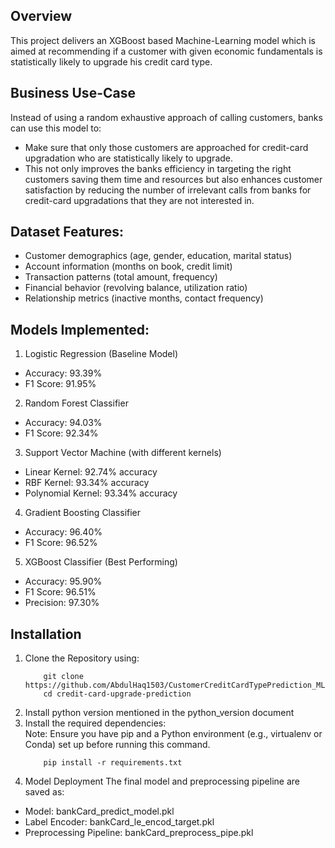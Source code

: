 Overview
-------------------------------------------------------------
This project delivers an XGBoost based Machine-Learning model which is aimed at recommending if a customer with given economic fundamentals is statistically likely to upgrade his credit card type.

Business Use-Case
-------------------------------------------------------------
Instead of using a random exhaustive approach of calling customers, banks can use this model to:
- Make sure that only those customers are approached for credit-card upgradation who are statistically likely to upgrade.
- This not only improves the banks efficiency in targeting the right customers saving them time and resources but also enhances customer satisfaction by reducing the number of irrelevant calls from banks for credit-card upgradations that they are not interested in.

Dataset Features:
-------------------------------------------------------------

- Customer demographics (age, gender, education, marital status)
- Account information (months on book, credit limit)
- Transaction patterns (total amount, frequency)
- Financial behavior (revolving balance, utilization ratio)
- Relationship metrics (inactive months, contact frequency)

Models Implemented:
-------------------------------------------------------------
1. Logistic Regression (Baseline Model)
- Accuracy: 93.39%
- F1 Score: 91.95%

2. Random Forest Classifier
- Accuracy: 94.03%
- F1 Score: 92.34%
  
3. Support Vector Machine (with different kernels)
- Linear Kernel: 92.74% accuracy
- RBF Kernel: 93.34% accuracy
- Polynomial Kernel: 93.34% accuracy

4. Gradient Boosting Classifier
- Accuracy: 96.40%
- F1 Score: 96.52%

5. XGBoost Classifier (Best Performing)
- Accuracy: 95.90%
- F1 Score: 96.51%
- Precision: 97.30%

Installation
-------------------------------------------------------------
1. Clone the Repository using:
    ``` 
        git clone https://github.com/AbdulHaq1503/CustomerCreditCardTypePrediction_ML
        cd credit-card-upgrade-prediction
    ```
2. Install python version mentioned in the python_version document
3. Install the required dependencies:  
    Note: Ensure you have pip and a Python environment (e.g., virtualenv or Conda) set up before running this command.
    ```
        pip install -r requirements.txt
    ```
4. Model Deployment
The final model and preprocessing pipeline are saved as:
- Model: bankCard_predict_model.pkl
- Label Encoder: bankCard_le_encod_target.pkl
- Preprocessing Pipeline: bankCard_preprocess_pipe.pkl

